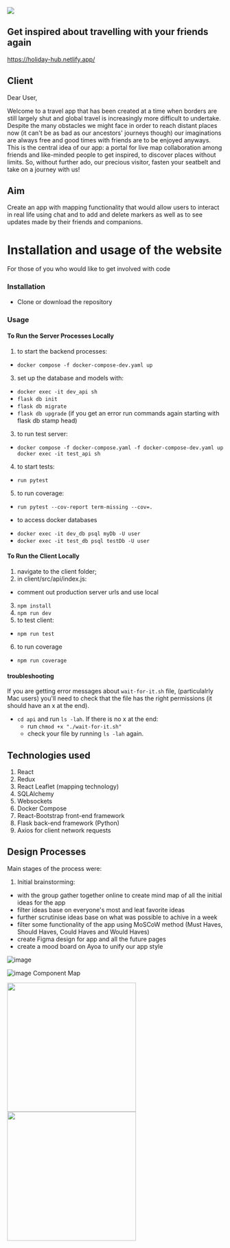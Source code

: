 <img src="https://i.imgur.com/KvFHW2R.png">

## Get inspired about travelling with your friends again
https://holiday-hub.netlify.app/

## Client

Dear User,

Welcome to a travel app that has been created at a time when borders are still largely shut and global travel is increasingly more difficult to undertake. Despite the many obstacles we might face in order to reach distant places now (it can't be as bad as our ancestors' journeys though) our imaginations are always free and good times with friends are to be enjoyed anyways. This is the central idea of our app: a portal for live map collaboration among friends and like-minded people to get inspired, to discover places without limits. So, without further ado, our precious visitor, fasten your seatbelt and take on a journey with us! 

## Aim
Create an app with mapping functionality that would allow users to interact in real life using chat and to add and delete markers as well as to see updates made by their friends and companions.

# Installation and usage of the website

For those of you who would like to get involved with code
### Installation

- Clone or download the repository

### Usage

#### To Run the Server Processes Locally
1) to start the backend processes:
- `docker compose -f docker-compose-dev.yaml up`
3) set up the database and models with: 
- `docker exec -it dev_api sh`
- `flask db init`
- `flask db migrate`
- `flask db upgrade`
(if you get an error run commands again starting with flask db stamp head)
3) to run test server:
- `docker compose -f docker-compose.yaml -f docker-compose-dev.yaml up docker exec -it test_api sh`
4) to start tests:
- `run pytest`
5) to run coverage:
- `run pytest --cov-report term-missing --cov=.`

* to access docker databases
- `docker exec -it dev_db psql myDb -U user`
- `docker exec -it test_db psql testDb -U user`

#### To Run the Client Locally
1) navigate to the client folder;
2) in client/src/api/index.js:
- comment out production server urls and use local
3) `npm install`
4) `npm run dev`
5) to test client:
- `npm run test`
6) to run coverage
- `npm run coverage`

#### troubleshooting
If you are getting error messages about `wait-for-it.sh` file, (particulalrly Mac users) you'll need to check that the file has the right permissions (it should have an x at the end).
- `cd api` and run `ls -lah`. If there is no x at the end:
	- run `chmod +x "./wait-for-it.sh"` 
	- check your file by running `ls -lah` again.

## Technologies used

1. React
2. Redux
3. React Leaflet (mapping technology)
4. SQLAlchemy
5. Websockets
6. Docker Compose
7. React-Bootstrap front-end framework
8. Flask back-end framework (Python)
9. Axios for client network requests

## Design Processes

Main stages of the process were:
1. Initial brainstorming:
- with the group gather together online to create mind map of all the initial ideas for the app
- filter ideas base on everyone's most and leat favorite ideas
- further scrutinise ideas base on what was possible to achive in a week
- filter some functionality of the app using MoSCoW method (Must Haves, Should Haves, Could Haves and Would Haves)
- create Figma design for app and all the future pages
- create a mood board on Ayoa to unify our app style

![image](https://i.imgur.com/73p629F.png)

![image](https://i.imgur.com/Sesr4eO.png)
Component Map

<img src="https://i.imgur.com/UozIQoG.png" width="300"> <img src="https://i.imgur.com/Yee45mc.png" width="300"> 
